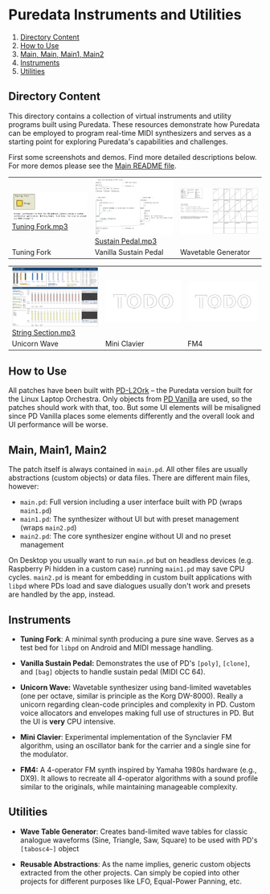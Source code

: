 Puredata Instruments and Utilities
==================================

1. [Directory Content](#directory-content)
1. [How to Use](#how-to-use)
1. [Main, Main, Main1, Main2](#main-main1-main2)
1. [Instruments](#instruments)
1. [Utilities](#utilities)

Directory Content
-----------------

This directory contains a collection of virtual instruments and utility programs
built using Puredata. These resources demonstrate how Puredata can be employed to
program real-time MIDI synthesizers and serves as a starting point for exploring
Puredata's capabilities and challenges.

First some screenshots and demos. Find more detailed descriptions below.
For more demos please see the [Main README file](../README.md).

<table>
    <tr>
        <td>
            <a href="Tuning%20Fork/Screenshots/Tuning%20Fork.png?raw=true">
                <img src="Tuning%20Fork/Screenshots/Tuning%20Fork.png?raw=true" width="300">
            </a>
            <br/>
            <a href="Tuning%20Fork/Demos/Tuning%20Fork.mp3?raw=true">Tuning Fork.mp3</a>
        </td>
        <td>
            <a href="Vanilla%20Sustain%20Pedal/Screenshots/Main%20Patch.png?raw=true">
                <img src="Vanilla%20Sustain%20Pedal/Screenshots/Main%20Patch.png?raw=true" width="300">
            </a>
            <br/>
            <a href="Vanilla%20Sustain%20Pedal/Demos/Sustain%20Pedal.mp3?raw=true">Sustain Pedal.mp3</a>
        </td>
        <td>
            <a href="Wave%20Table%20Generator/Screenshots/Main View.png?raw=true">
                <img src="Wave%20Table%20Generator/Screenshots/Main View.png?raw=true" width="300">
            </a>
        </td>
    </tr>
    <tr>
        <td>Tuning Fork</td>
        <td>Vanilla Sustain Pedal</td>
        <td>Wavetable Generator</td>
    </tr>
</table>

<table>
    <tr>
        <td>
            <a href="Unicorn%20Wave/Screenshots/Default%20Sound.png?raw=true">
                <img src="Unicorn%20Wave/Screenshots/String%20Section%20(Default%20Sound).png?raw=true" width="300">
            </a>
            <br/>
            <a href="Unicorn%20Wave/Demos/String%20Section%20(Default%20Sound).mp3?raw=true">String Section.mp3</a>
        </td>
        <td>
            <img src="../Images/TODO.png?raw=true" width="300">
        </td>
        <td>
            <img src="../Images/TODO.png?raw=true" width="300">
        </td>
    </tr>
    <tr>
        <td>Unicorn Wave</td>
        <td>Mini Clavier</td>
        <td>FM4</td>
    </tr>
</table>

How to Use
----------

All patches have been built with [PD-L2Ork](http://l2ork.music.vt.edu/main/) –
the Puredata version built for the Linux Laptop Orchestra. Only objects from
[PD Vanilla](https://puredata.info/downloads/vanilla) are used, so the patches
should work with that, too. But some UI elements will be misaligned since PD
Vanilla places some elements differently and the overall look and UI performance
will be worse.

Main, Main1, Main2
------------------

The patch itself is always contained in `main.pd`. All other files are usually
abstractions (custom objects) or data files. There are different main files,
however:

 * `main.pd`: Full version including a user interface built with PD (wraps `main1.pd`)
 * `main1.pd`: The synthesizer without UI but with preset management (wraps `main2.pd`)
 * `main2.pd`: The core synthesizer engine without UI and no preset management

On Desktop you usually want to run `main.pd` but on headless devices (e.g.
Raspberry Pi hidden in a custom case) running `main1.pd` may save CPU cycles.
`main2.pd` is meant for embedding in custom built applications with `libpd` where
PDs load and save dialogues usually don't work and presets are handled by the app,
instead.

Instruments
-----------

- **Tuning Fork**: A minimal synth producing a pure sine wave. Serves as a test bed
  for `libpd` on Android and MIDI message handling.

- **Vanilla Sustain Pedal:** Demonstrates the use of PD's `[poly]`, `[clone]`, and `[bag]`
  objects to handle sustain pedal (MIDI CC 64).

- **Unicorn Wave:** Wavetable synthesizer using band-limited wavetables (one per octave,
  similar is principle as the Korg DW-8000). Really a unicorn regarding clean-code principles
  and complexity in PD. Custom voice allocators and envelopes making full use of structures
  in PD. But the UI is **very** CPU intensive.

- **Mini Clavier**: Experimental implementation of the Synclavier FM algorithm, using an
  oscillator bank for the carrier and a single sine for the modulator.

- **FM4:** A 4-operator FM synth inspired by Yamaha 1980s hardware (e.g., DX9).
  It allows to recreate all 4-operator algorithms with a sound profile similar to
  the originals, while maintaining manageable complexity.

Utilities
---------

- **Wave Table Generator**: Creates band-limited wave tables for classic analogue
  waveforms (Sine, Triangle, Saw, Square) to be used with PD's `[tabosc4~]` object

- **Reusable Abstractions**: As the name implies, generic custom objects extracted
  from the other projects. Can simply be copied into other projects for different
  purposes like LFO, Equal-Power Panning, etc.

